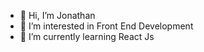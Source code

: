 - 👋 Hi, I’m Jonathan
- 👀 I’m interested in Front End Development 
- 🌱 I’m currently learning React Js


<!---
Tnjonny/Tnjonny is a ✨ special ✨ repository because its `README.md` (this file) appears on your GitHub profile.
You can click the Preview link to take a look at your changes.
--->
